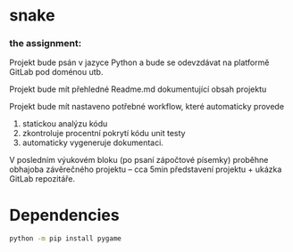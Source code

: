 # snake

### the assignment:
Projekt bude psán v jazyce Python a bude se odevzdávat na platformě GitLab pod doménou utb.

Projekt bude mít přehledné Readme.md dokumentující obsah projektu

Projekt bude mít nastaveno potřebné workflow, které automaticky provede
1. statickou analýzu kódu
1. zkontroluje procentní pokrytí kódu unit testy 
1. automaticky vygeneruje dokumentaci.

V posledním výukovém bloku (po psaní zápočtové písemky) proběhne obhajoba závěrečného projektu – cca 5min představení projektu + ukázka GitLab repozitáře.

# Dependencies

```Bash
python -m pip install pygame
```